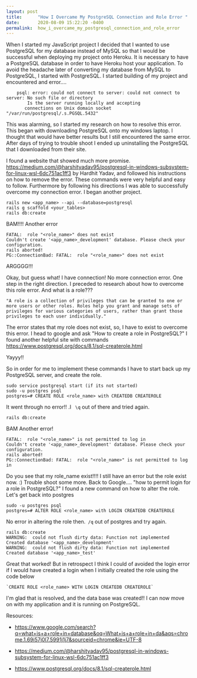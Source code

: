 ```yaml
---
layout: post
title:      "How I Overcame My PostgreSQL Connection and Role Error "
date:       2020-08-09 15:22:20 -0400
permalink:  how_i_overcame_my_postgresql_connection_and_role_error
---
```




  When I started my JavaScript project I decided that I wanted to use PostgreSQL for my database instead of MySQL so that I would be successful when deploying my project onto Heroku.   It is necessary to have a PostgreSQL database in order to have Heroku host your application. To avoid the headache later of converting my database from MySQL to PostgreSQL, I started with PostgreSQL.   I started building of my project and encountered and error…. 


```
	psql: error: could not connect to server: could not connect to server: No such file or directory
        Is the server running locally and accepting
       connections on Unix domain socket "/var/run/postgresql/.s.PGSQL.5432"
```


This was alarming, so I started my research on how to resolve this error.  This began with downloading PostgreSQL  onto my windows laptop.  I thought that would have better results but I still encountered the same error.  After days of trying to trouble shoot I ended up uninstalling the PostgreSQL that I downloaded from their site. 

I found a website that showed much more promise.  https://medium.com/@harshityadav95/postgresql-in-windows-subsystem-for-linux-wsl-6dc751ac1ff3 by Hardhit Yadav, and followed his instructions on how to remove the error.   These commands were very helpful and easy to follow. Furthermore by following his directions  I was able to successfully overcome my connection error.  I began another project. 

```
rails new <app_name> --api --database=postgresql
rails g scaffold <your_tables> 
rails db:create
```

	
BAM!!!! Another error 

```
FATAL:  role "<role_name>" does not exist
Couldn't create '<app_name>_development' database. Please check your configuration.
rails aborted!
PG::ConnectionBad: FATAL:  role "<role_name>" does not exist
```

	
ARGGGG!!!

Okay, but guess what! I have connection! No more connection error.   One step in the right direction.  I preceded to  research about how to overcome this role error.  And what is a role??? 

```
"A role is a collection of privileges that can be granted to one or more users or other roles. Roles help you grant and manage sets of privileges for various categories of users, rather than grant those privileges to each user individually."
```


The error states that my role does not exist, so,  I have to exist to overcome this error.  I head to google and ask "How to create a role in PostgreSQL?"  I found another helpful site with commands https://www.postgresql.org/docs/8.1/sql-createrole.html

Yayyy!!

So in order for me to implement these commands I have to start back up my PostgreSQL server, and create the role. 

```
sudo service postgresql start (if its not started) 
sudo -u postgres psql
postgres=# CREATE ROLE <role_name> with CREATEDB CREATEROLE
```

It went through no error!! .I ` \q` out of there and tried again. 
 
`rails db:create`

	
BAM Another error!

```
FATAL:  role "<role_name>" is not permitted to log in
Couldn't create '<app_name>_development' database. Please check your configuration.
rails aborted!
PG::ConnectionBad: FATAL:  role "<role_name>" is not permitted to log in
```


Do you see that my role_name exist!!!! I still have an error but the role exist now. :) Trouble shoot some more.  Back to Google….  "how to permit login for a role in PostgreSQL?" I found a new command on how to alter the role.  Let's get back into postgres

```
sudo -u postgres psql
postgres=# ALTER ROLE <role_name> with LOGIN CREATEDB CREATEROLE
```
No error in altering the role then.` /q` out of postgres and try again. 

 ```
rails db:create
WARNING:  could not flush dirty data: Function not implemented
Created database '<app_name>_development'
WARNING:  could not flush dirty data: Function not implemented
Created database '<app_name>_test'
```

	
Great that worked! But in retrospect I think I could of avoided the login error if I would have created a login when I initially created the role using the code below 

	`CREATE ROLE <role_name> WITH LOGIN CREATEDB CREATEROLE`
	
	
I'm glad that is resolved, and the data base was created!! I can now move on with my application and it is running on PostgreSQL. 

Resources:
*  [<https://www.google.com/search?q=what+is+a+role+in+database&oq=What+is+a+role+in+da&aqs=chrome.1.69i57j0l7.5991j1j7&sourceid=chrome&ie=UTF-8> ](http://)

* [https://medium.com/@harshityadav95/postgresql-in-windows-subsystem-for-linux-wsl-6dc751ac1ff3 ](http://)
* [https://www.postgresql.org/docs/8.1/sql-createrole.html
](http://)
